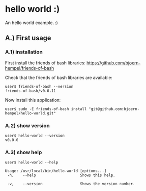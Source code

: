 # hello world :)

An hello world example. :)

## A.) First usage

### A.1) installation

First install the friends of bash libraries: https://github.com/bjoern-hempel/friends-of-bash

Check that the friends of bash libraries are available:

```
user$ friends-of-bash --version
friends-of-bash/v0.0.11
```

Now install this application:

```
user$ sudo -E friends-of-bash install "git@github.com:bjoern-hempel/hello-world.git"
```

### A.2) show version

```
user$ hello-world --version
v0.0.0
```

### A.3) show help

```
user$ hello-world --help

Usage: /usr/local/bin/hello-world [options...]
 -h,    --help                    Shows this help.

 -v,    --version                 Shows the version number.
```
